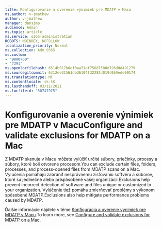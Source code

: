 ```yaml
---
title: Konfigurovanie a overenie výnimiek pre MDATP v Macu
ms.author: v-jmathew
author: v-jmathew
manager: dansimp
audience: Admin
ms.topic: article
ms.service: o365-administration
ROBOTS: NOINDEX, NOFOLLOW
localization_priority: Normal
ms.collection: Adm_O365
ms.custom:
- "9000760"
- "7391"
ms.openlocfilehash: 6614b017b6ef0aa71ef75887588d796d0d491279
ms.sourcegitcommit: 6312ee31561db36104f32282d019d069ede69174
ms.translationtype: MT
ms.contentlocale: sk-SK
ms.lasthandoff: 03/11/2021
ms.locfileid: "50747975"
---
```

# <a name="configure-and-validate-exclusions-for-mdatp-on-a-mac"></a><span data-ttu-id="39dee-102">Konfigurovanie a overenie výnimiek pre MDATP v Macu</span><span class="sxs-lookup"><span data-stu-id="39dee-102">Configure and validate exclusions for MDATP on a Mac</span></span>

<span data-ttu-id="39dee-103">Z MDATP skenuje v Macu môžete vylúčiť určité súbory, priečinky, procesy a súbory, ktoré boli otvorené procesom.</span><span class="sxs-lookup"><span data-stu-id="39dee-103">You can exclude certain files, folders, processes, and process-opened files from MDATP scans on a Mac.</span></span> <span data-ttu-id="39dee-104">Vylúčenia pomáhajú zabrániť nesprávnemu zisťovaniu softvéru a súborov, ktoré sú jedinečné alebo prispôsobené vašej organizácii.</span><span class="sxs-lookup"><span data-stu-id="39dee-104">Exclusions help prevent incorrect detection of software and files unique or customized to your organization.</span></span> <span data-ttu-id="39dee-105">Vylúčenie tiež pomáha zmierňovať problémy s výkonom spôsobené MDATP.</span><span class="sxs-lookup"><span data-stu-id="39dee-105">Exclusions also help mitigate performance problems caused by MDATP.</span></span>

<span data-ttu-id="39dee-106">Ďalšie informácie nájdete v téme [Konfigurácia a overenie výnimiek pre MDATP v Macu](https://go.microsoft.com/fwlink/?linkid=2144616).</span><span class="sxs-lookup"><span data-stu-id="39dee-106">To learn more, see [Configure and validate exclusions for MDATP on a Mac](https://go.microsoft.com/fwlink/?linkid=2144616).</span></span>

